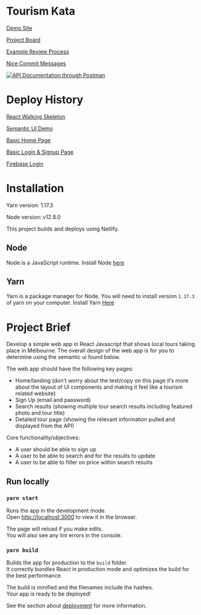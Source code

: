 # Tourism Kata

[Demo Site](https://tourism-kata.netlify.app/)

[Project Board](https://github.com/joseph-allen/Kata-Tourism/projects/1)

[Example Review Process](https://github.com/joseph-allen/Kata-Tourism/pull/18)

[Nice Commit Messages](https://github.com/joseph-allen/Kata-Tourism/commits/master)

[![API Documentation through Postman](https://run.pstmn.io/button.svg)](https://app.getpostman.com/run-collection/22415cd48a31356935e8)

# Deploy History

[React Walking Skeleton](https://deploy-preview-20--tourism-kata.netlify.app/)

[Semantic UI Demo](https://deploy-preview-21--tourism-kata.netlify.app/)

[Basic Home Page](https://deploy-preview-23--tourism-kata.netlify.app/)

[Basic Login & Signup Page](https://deploy-preview-24--tourism-kata.netlify.app/)

[Firebase Login](https://deploy-preview-25--tourism-kata.netlify.app/)

# Installation

Yarn version: 1.17.3

Node version: v12.8.0

This project builds and deploys using Netlify.

## Node

Node is a JavaScript runtime. Install Node [here](https://nodejs.org/en/download/releases/)

## Yarn

Yarn is a package manager for Node. You will need to install version `1.17.3` of yarn on your computer. Install Yarn [Here](https://classic.yarnpkg.com/en/docs/install/#mac-stable)

# Project Brief

Develop a simple web app in React Javascript that shows local tours taking place in Melbourne. The overall design of the web app is for you to determine using the semantic ui found below.

The web app should have the following key pages:

- Home/landing (don’t worry about the text/copy on this page it’s more about the layout of UI components and making it feel like a tourism related website)
- Sign Up (email and password)
- Search results (showing multiple tour search results including featured photo and tour title)
- Detailed tour page (showing the relevant information pulled and displayed from the API)

Core functionality/objectives:

- A user should be able to sign up
- A user to be able to search and for the results to update
- A user to be able to filter on price within search results

## Run locally

### `yarn start`

Runs the app in the development mode.<br />
Open [http://localhost:3000](http://localhost:3000) to view it in the browser.

The page will reload if you make edits.<br />
You will also see any lint errors in the console.

### `yarn build`

Builds the app for production to the `build` folder.<br />
It correctly bundles React in production mode and optimizes the build for the best performance.

The build is minified and the filenames include the hashes.<br />
Your app is ready to be deployed!

See the section about [deployment](https://facebook.github.io/create-react-app/docs/deployment) for more information.

